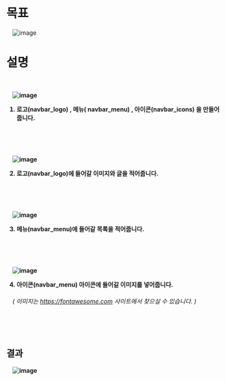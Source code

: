 # 목표
 ![image](https://user-images.githubusercontent.com/104752202/201119491-a968910d-c23a-4176-90d7-c478e841f967.png)

# 설명

<b>

<br>

 ![image](https://user-images.githubusercontent.com/104752202/201121912-8cf61029-f99c-400e-b68e-3fe918e9e17f.png)

1. 로고(navbar_logo) ,  메뉴( navbar_menu) ,  아이콘(navbar_icons) 을 만들어줍니다.<br>

<br><br><br>

 ![image](https://user-images.githubusercontent.com/104752202/201136044-2ad9e84f-fa7a-4528-97ed-ea0894cb2bde.png)

2. 로고(navbar_logo)에 들어갈 이미지와 글을 적어줍니다.<br>

<br><br><br>

 ![image](https://user-images.githubusercontent.com/104752202/201136409-fae0a5d6-62a3-45a4-a458-7c7ff8dfc33e.png)

3. 메뉴(navbar_menu)에 들어갈 목록을 적어줍니다.<br>

<br><br><br>

 ![image](https://user-images.githubusercontent.com/104752202/201136902-1574d149-5a15-4a57-a442-98e9eaa73665.png)

4. 아이콘(navbar_menu) 아이콘에 들어갈 이미지를 넣어줍니다.<br>
######  ( 이미지는 https://fontawesome.com 사이트에서 찾으실 수 있습니다. )

<br><br>

## 결과
 ![image](https://user-images.githubusercontent.com/104752202/201144275-f38b9279-7102-43bf-a35c-c202c89d8d7b.png)
